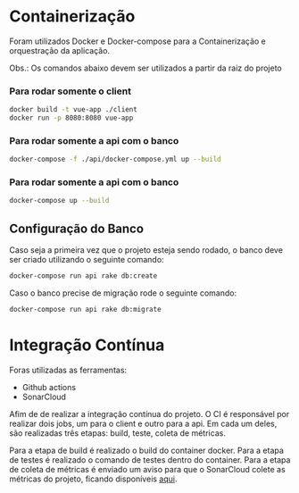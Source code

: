 # Containerização

Foram utilizados Docker e Docker-compose para a Containerização e orquestração da aplicação.

Obs.: Os comandos abaixo devem ser utilizados a partir da raiz do projeto

### Para rodar somente o client

```bash
docker build -t vue-app ./client
docker run -p 8080:8080 vue-app
```

### Para rodar somente a api com o banco

```bash
docker-compose -f ./api/docker-compose.yml up --build
```

### Para rodar somente a api com o banco

```bash
docker-compose up --build
```

## Configuração do Banco

Caso seja a primeira vez que o projeto esteja sendo rodado, o banco deve ser criado utilizando o seguinte comando:

```bash
docker-compose run api rake db:create
```

Caso o banco precise de migração rode o seguinte comando:

```bash
docker-compose run api rake db:migrate
```

# Integração Contínua

Foras utilizadas as ferramentas:
 - Github actions
 - SonarCloud

Afim de de realizar a integração contínua do projeto. O CI é responsável por realizar dois jobs, um para o client e outro para a api. Em cada um deles, são realizadas três etapas: build, teste, coleta de métricas.

Para a etapa de build é realizado o build do container docker.
Para a etapa de testes é realizado o comando de testes dentro do container.
Para a etapa de coleta de métricas é enviado um aviso para que o SonarCloud colete as métricas do projeto, ficando disponíveis [aqui](https://sonarcloud.io/dashboard?id=Phe0_Trabalho-Individual-2020-1).

